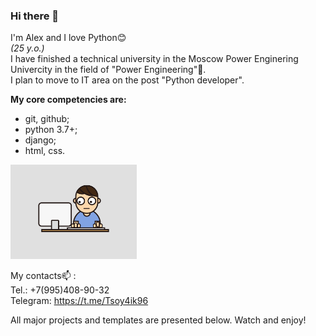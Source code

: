 ### Hi there 👋
I'm Alex and I love Python😊 <br>
<i>(25 y.o.)</i><br>
I have finished a technical university in the Moscow Power Enginering Univercity in the field of "Power Engineering"👷.<br>
I plan to move to IT area on the post "Python developer".

<b>My core competencies are:</b>
 - git, github;
 - python 3.7+;
 - django;
 - html, css.

<img src="itsme.gif" alt='Тут картинка' style="width: 40%; float: rignt;">

My contacts📫 :<br>
    Tel.: +7(995)408-90-32<br>
    Telegram: https://t.me/Tsoy4ik96<br>

All major projects and templates are presented below. Watch and enjoy!
<!--
**TsoyAlV/TsoyAlV** is a ✨ _special_ ✨ repository because its `README.md` (this file) appears on your GitHub profile.

Here are some ideas to get you started:

- 🔭 I’m currently working on ...
- 🌱 I’m currently learning ...
- 👯 I’m looking to collaborate on ...
- 🤔 I’m looking for help with ...
- 💬 Ask me about ...
- 📫 How to reach me: ...
- 😄 Pronouns: ...
- ⚡ Fun fact: ...
-->
